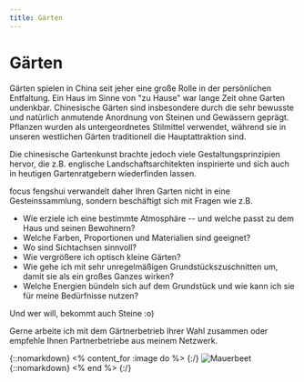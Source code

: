 ```yaml
---
title: Gärten
---
```


# Gärten

Gärten spielen in China seit jeher eine große Rolle in der persönlichen Entfaltung. Ein Haus im Sinne von "zu Hause" war lange Zeit ohne Garten undenkbar. Chinesische Gärten sind insbesondere durch die sehr bewusste und natürlich anmutende Anordnung von Steinen und Gewässern geprägt. Pflanzen wurden als untergeordnetes Stilmittel verwendet, während sie in unseren westlichen Gärten traditionell die Hauptattraktion sind.

Die chinesische Gartenkunst brachte jedoch viele Gestaltungsprinzipien hervor, die z.B. englische Landschaftsarchitekten inspirierte und sich auch in heutigen Gartenratgebern wiederfinden lassen.

focus fengshui verwandelt daher Ihren Garten nicht in eine Gesteinssammlung, sondern beschäftigt sich mit Fragen wie z.B.

- Wie erziele ich eine bestimmte Atmosphäre -- und welche passt zu dem Haus und seinen Bewohnern?
- Welche Farben, Proportionen und Materialien sind geeignet?
- Wo sind Sichtachsen sinnvoll?
- Wie vergrößere ich optisch kleine Gärten?
- Wie gehe ich mit sehr unregelmäßigen Grundstückszuschnitten um, damit sie als ein großes Ganzes wirken?
- Welche Energien bündeln sich auf dem Grundstück und wie kann ich sie für meine Bedürfnisse nutzen?

Und wer will, bekommt auch Steine :o)

Gerne arbeite ich mit dem Gärtnerbetrieb Ihrer Wahl zusammen oder empfehle Ihnen Partnerbetriebe aus meinem Netzwerk.

{::nomarkdown}
<% content_for :image do %>
{:/}
![Mauerbeet](/images/mauerbeet.jpg)
{::nomarkdown}
<% end %>
{:/}
